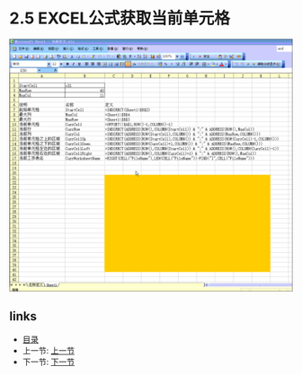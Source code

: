 # 2.5 EXCEL公式获取当前单元格
![](images/2.5.gif) 

## links
  * [目录](<preface.md>)
  * 上一节: [上一节](<02.4.md>)
  * 下一节: [下一节](<02.6.md>)
